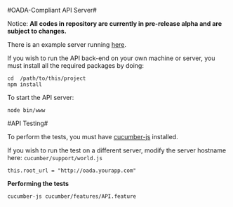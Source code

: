 #OADA-Compliant API Server#

Notice: **All codes in repository are currently in pre-release alpha and are subject to changes.**

There is an example server running [here](http://oada-test.herokuapp.com). 

If you wish to run the API back-end on your own machine or server, you must install all the required packages by doing:
    
    cd  /path/to/this/project
    npm install
	
To start the API server:

    node bin/www

#API Testing#

To perform the tests, you must have [cucumber-js](https://github.com/cucumber/cucumber-js) installed.

If you wish to run the test on a different server, modify the server hostname here: `cucumber/support/world.js`
    
    this.root_url = "http://oada.yourapp.com"

**Performing the tests**

    cucumber-js cucumber/features/API.feature